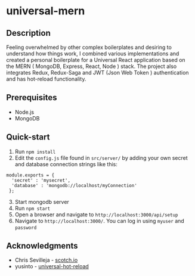 # universal-mern

## Description
Feeling overwhelmed by other complex boilerplates and desiring to understand how things work, I combined various implementations and created a personal boilerplate for a Universal React application based on the MERN ( MongoDB, Express, React, Node ) stack.
The project also integrates Redux, Redux-Saga and JWT (Json Web Token ) authentication and has hot-reload functionality.

## Prerequisites
* Node.js
* MongoDB

## Quick-start
1. Run `npm install`
2. Edit the `config.js` file found in `src/server/` by adding your own secret and database connection strings like this:

```
module.exports = {
  'secret' : 'mysecret',
  'database' : 'mongodb://localhost/myConnection'
 };
 ```
 3. Start mongodb server
 4. Run `npm start`
 5. Open a browser and navigate to `http://localhost:3000/api/setup`
 6. Navigate to `http://localhost:3000/`. You can log in using `myuser` and `password`
 
## Acknowledgments
* Chris Sevilleja - [scotch.io](https://scotch.io/tutorials/authenticate-a-node-js-api-with-json-web-tokens)
* yusinto - [universal-hot-reload](https://github.com/yusinto/universal-hot-reload)
